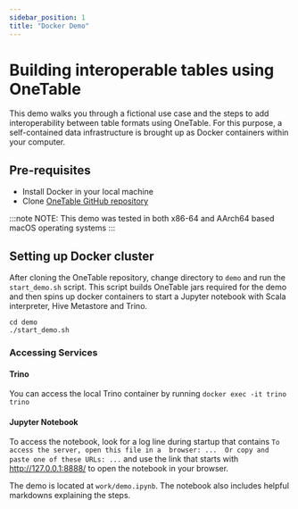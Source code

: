 ```yaml
---
sidebar_position: 1
title: "Docker Demo"
---
```


# Building interoperable tables using OneTable 
This demo walks you through a fictional use case and the steps to add interoperability between table formats using OneTable.
For this purpose, a self-contained data infrastructure is brought up as Docker containers within your computer.


## Pre-requisites
* Install Docker in your local machine
* Clone [OneTable GitHub repository](https://github.com/onetable-io/onetable)

:::note NOTE:
This demo was tested in both x86-64 and AArch64 based macOS operating systems
:::

## Setting up Docker cluster
After cloning the OneTable repository, change directory to `demo` and run the `start_demo.sh` script.
This script builds OneTable jars required for the demo and then spins up docker containers to start a Jupyter notebook
with Scala interpreter, Hive Metastore and Trino.

```shell md title="shell"
cd demo
./start_demo.sh
```

### Accessing Services
#### Trino
You can access the local Trino container by running `docker exec -it trino trino`

#### Jupyter Notebook
To access the notebook, look for a log line during startup that contains `To access the server, open this file in a 
browser: ...  Or copy and paste one of these URLs: ...` and use the link that starts with http://127.0.0.1:8888/
to open the notebook in your browser. 

The demo is located at `work/demo.ipynb`. The notebook also includes helpful markdowns explaining the steps.
